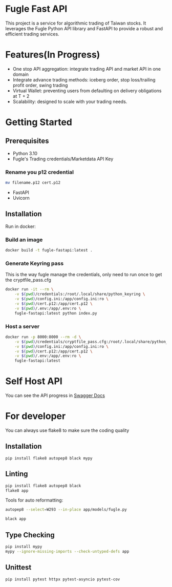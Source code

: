 # Fugle Fast API
This project is a service for algorithmic trading of Taiwan stocks. It leverages the Fugle Python API library and FastAPI to provide a robust and efficient trading services.

# Features(In Progress)
- One stop API aggregation: integrate trading API and market API in one domain
- Integrate advance trading methods: iceberg order, stop loss/trailing profit order, swing trading
- Virtual Wallet: preventing users from defaulting on delivery obligations at T + 2
- Scalability: designed to scale with your trading needs.

# Getting Started
## Prerequisites
- Python 3.10
- Fugle's Trading credentials/Marketdata API Key

### Rename you p12 credential
```bash
mv filename.p12 cert.p12
```
- FastAPI
- Uvicorn


## Installation
Run in docker:

### Build an image
```bash
docker build -t fugle-fastapi:latest .
```

### Generate Keyring pass
This is the way fugle manage the credentials, only need to run once to get the cryptfile_pass.cfg
```bash
docker run -it --rm \
    -v $(pwd)/credentials:/root/.local/share/python_keyring \
    -v $(pwd)/config.ini:/app/config.ini:ro \
    -v $(pwd)/cert.p12:/app/cert.p12 \
    -v $(pwd)/.env:/app/.env:ro \
    fugle-fastapi:latest python index.py
```

### Host a server
```bash
docker run -p 8000:8000 --rm -d \
    -v $(pwd)/credentials/cryptfile_pass.cfg:/root/.local/share/python_keyring/cryptfile_pass.cfg:ro \
    -v $(pwd)/config.ini:/app/config.ini:ro \
    -v $(pwd)/cert.p12:/app/cert.p12 \
    -v $(pwd)/.env:/app/.env:ro \
    fugle-fastapi:latest
```

# Self Host API
You can see the API progress in
[Swagger Docs](https://fugle.lynxlinkage.com/docs)


# For developer
You can always use flake8 to make sure the coding quality

## Installation
```
pip install flake8 autopep8 black mypy
```

## Linting
```bash
pip install flake8 autopep8 black
flake8 app
```

Tools for auto reformatting:
```bash
autopep8 --select=W293 --in-place app/models/fugle.py
```

```bash
black app
```

## Type Checking
```bash
pip install mypy
mypy --ignore-missing-imports --check-untyped-defs app
```

## Unittest
```bash
pip install pytest httpx pytest-asyncio pytest-cov
```